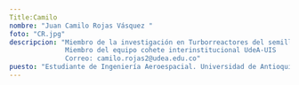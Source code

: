 ```yaml
---
Title:Camilo
nombre: "Juan Camilo Rojas Vásquez "
foto: "CR.jpg"
descripcion: "Miembro de la investigación en Turborreactores del semillero Delta-V.
              Miembro del equipo cohete interinstitucional UdeA-UIS
              Correo: camilo.rojas2@udea.edu.co"
puesto: "Estudiante de Ingeniería Aeroespacial. Universidad de Antioquia."
---
```

